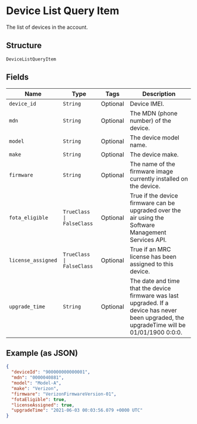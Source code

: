 
# Device List Query Item

The list of devices in the account.

## Structure

`DeviceListQueryItem`

## Fields

| Name | Type | Tags | Description |
|  --- | --- | --- | --- |
| `device_id` | `String` | Optional | Device IMEI. |
| `mdn` | `String` | Optional | The MDN (phone number) of the device. |
| `model` | `String` | Optional | The device model name. |
| `make` | `String` | Optional | The device make. |
| `firmware` | `String` | Optional | The name of the firmware image currently installed on the device. |
| `fota_eligible` | `TrueClass \| FalseClass` | Optional | True if the device firmware can be upgraded over the air using the Software Management Services API. |
| `license_assigned` | `TrueClass \| FalseClass` | Optional | True if an MRC license has been assigned to this device. |
| `upgrade_time` | `String` | Optional | The date and time that the device firmware was last upgraded. If a device has never been upgraded, the upgradeTime will be 01/01/1900 0:0:0. |

## Example (as JSON)

```json
{
  "deviceId": "900000000000001",
  "mdn": "0000040881",
  "model": "Model-A",
  "make": "Verizon",
  "firmware": "VerizonFirmwareVersion-01",
  "fotaEligible": true,
  "licenseAssigned": true,
  "upgradeTime": "2021-06-03 00:03:56.079 +0000 UTC"
}
```


